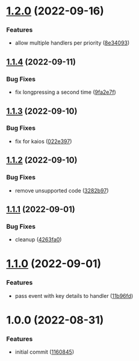 # [1.2.0](https://github.com/garredow/onyx-keys/compare/v1.1.4...v1.2.0) (2022-09-16)


### Features

* allow multiple handlers per priority ([8e34093](https://github.com/garredow/onyx-keys/commit/8e340937963447192577e77c0961c61f9d769c8c))

## [1.1.4](https://github.com/garredow/onyx-keys/compare/v1.1.3...v1.1.4) (2022-09-11)


### Bug Fixes

* fix longpressing a second time ([9fa2e7f](https://github.com/garredow/onyx-keys/commit/9fa2e7fe1faca56b0c79c96460c06cf836d63870))

## [1.1.3](https://github.com/garredow/onyx-keys/compare/v1.1.2...v1.1.3) (2022-09-10)


### Bug Fixes

* fix for kaios ([022e397](https://github.com/garredow/onyx-keys/commit/022e397a1fa99db6d987dcf095fb30a09f3d0d17))

## [1.1.2](https://github.com/garredow/onyx-keys/compare/v1.1.1...v1.1.2) (2022-09-10)


### Bug Fixes

* remove unsupported code ([3282b97](https://github.com/garredow/onyx-keys/commit/3282b9722288f3c32036b49492c22db155437365))

## [1.1.1](https://github.com/garredow/onyx-keys/compare/v1.1.0...v1.1.1) (2022-09-01)


### Bug Fixes

* cleanup ([4263fa0](https://github.com/garredow/onyx-keys/commit/4263fa0c7414740fb2f5cc7eb02b42500523229b))

# [1.1.0](https://github.com/garredow/onyx-keys/compare/v1.0.0...v1.1.0) (2022-09-01)


### Features

* pass event with key details to handler ([11b96fd](https://github.com/garredow/onyx-keys/commit/11b96fd0cfd50a45e74488f30e2eb905130f5e18))

# 1.0.0 (2022-08-31)


### Features

* initial commit ([1160845](https://github.com/garredow/onyx-keys/commit/11608452cd753a9c0875110dc060a10a8fdc98f6))
